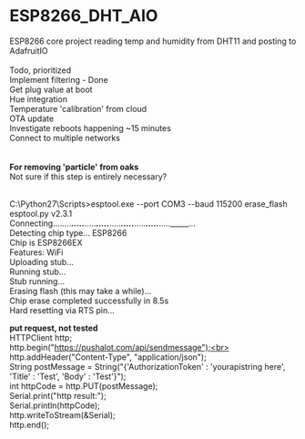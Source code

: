 # ESP8266_DHT_AIO
ESP8266 core project reading temp and humidity from DHT11 and posting to AdafruitIO<br><br>
Todo, prioritized<br>
Implement filtering - Done<br>
Get plug value at boot<br>
Hue integration<br>
Temperature 'calibration' from cloud<br>
OTA update<br>
Investigate reboots happening ~15 minutes<br>
Connect to multiple networks<br>
<br>
<br>
<b>For removing 'particle' from oaks</b><br>Not sure if this step is entirely necessary?<br><br>

C:\Python27\Scripts>esptool.exe --port COM3 --baud 115200 erase_flash<br>
esptool.py v2.3.1<br>
Connecting........_____....._____....._____....._____....._____....._____....._____....._____....._____...<br>
Detecting chip type... ESP8266<br>
Chip is ESP8266EX<br>
Features: WiFi<br>
Uploading stub...<br>
Running stub...<br>
Stub running...<br>
Erasing flash (this may take a while)...<br>
Chip erase completed successfully in 8.5s<br>
Hard resetting via RTS pin...<br>

<b>put request, not tested</b><br>
HTTPClient http;<br>
  http.begin("https://pushalot.com/api/sendmessage");<br>
  http.addHeader("Content-Type", "application/json");<br>
  String postMessage = String("{'AuthorizationToken' : 'yourapistring here', 'Title' : 'Test', 'Body' : 'Test'}");<br>
  int httpCode = http.PUT(postMessage);<br>
  Serial.print("http result:");<br>
  Serial.println(httpCode);<br>
  http.writeToStream(&Serial);<br>
  http.end();<br>
